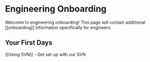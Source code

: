 # Engineering Onboarding
Welcome to engineering onboarding! This page will contain additional [[onboarding]] information specifically for engineers.

## Your First Days
[[Using SVN]] - Get set up with our SVN
